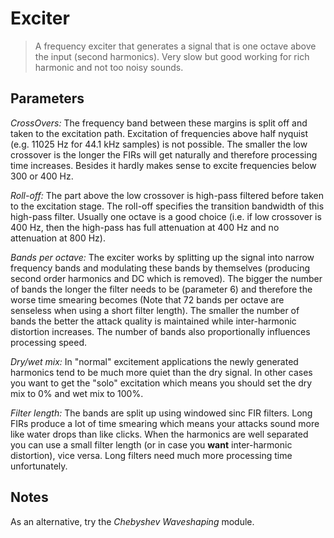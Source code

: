 # Exciter

<BLOCKQUOTE>A frequency exciter that generates a signal that is one octave above
the input (second harmonics). Very slow but good working for rich harmonic and not too noisy sounds.</BLOCKQUOTE>

## Parameters

_CrossOvers:_ The frequency band between these margins is split off and taken to the excitation path. Excitation of frequencies above half nyquist (e.g. 11025 Hz for 44.1 kHz samples) is not possible. The smaller the low crossover is the longer the FIRs will get naturally and therefore processing time increases. Besides it hardly makes sense to excite frequencies below 300 or 400 Hz.

_Roll-off:_ The part above the low crossover is high-pass filtered before taken to the excitation stage. The roll-off specifies the transition bandwidth of this high-pass filter. Usually one octave is a good choice (i.e. if low crossover is 400 Hz, then the high-pass has full attenuation at 400 Hz and no attenuation at 800 Hz).

_Bands per octave:_ The exciter works by splitting up the signal into narrow frequency bands and modulating these bands by themselves (producing second order harmonics and DC which is removed). The bigger the number of bands the longer the filter needs to be (parameter 6) and therefore the worse time smearing becomes (Note that 72 bands per octave are senseless when using a short filter length). The smaller the number of bands the better the attack quality is maintained while inter-harmonic distortion increases. The number of bands also proportionally influences processing speed.

_Dry/wet mix:_ In "normal" excitement applications the newly generated harmonics tend to be much more quiet than the dry signal. In other cases you want to get the "solo" excitation which means you should set the dry mix to 0% and wet mix to 100%.

_Filter length:_ The bands are split up using windowed sinc FIR filters. Long FIRs produce a lot of time smearing which means your attacks sound more like water drops than like clicks. When the harmonics are well separated you can use a small filter length (or in case you <b>want</b> inter-harmonic distortion), vice versa. Long filters need much more processing time unfortunately.

## Notes

As an alternative, try the _Chebyshev Waveshaping_ module.
